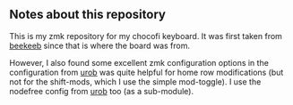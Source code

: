 ## Notes about this repository

This is my zmk repository for my chocofi keyboard.  It was first taken
from
[beekeeb](https://github.com/beekeeb/zmk-config-corne-chocofi-with-niceview)
since that is where the board was from.

However, I also found some excellent zmk configuration options in the
configuration from [urob](https://github.com/urob/zmk-config) was
quite helpful for home row modifications (but not for the shift-mods,
which I use the simple mod-toggle).  I use the nodefree config from
[urob](https://github.com/urob/zmk-nodefree-config/) too (as a
sub-module).
